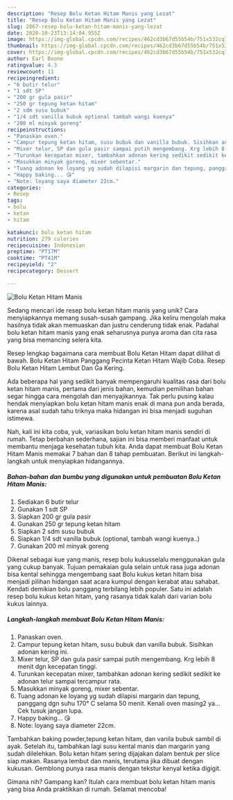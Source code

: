 ```yaml
---
description: "Resep Bolu Ketan Hitam Manis yang Lezat"
title: "Resep Bolu Ketan Hitam Manis yang Lezat"
slug: 2867-resep-bolu-ketan-hitam-manis-yang-lezat
date: 2020-10-23T13:14:04.955Z
image: https://img-global.cpcdn.com/recipes/462cd3b67d55b54b/751x532cq70/bolu-ketan-hitam-manis-foto-resep-utama.jpg
thumbnail: https://img-global.cpcdn.com/recipes/462cd3b67d55b54b/751x532cq70/bolu-ketan-hitam-manis-foto-resep-utama.jpg
cover: https://img-global.cpcdn.com/recipes/462cd3b67d55b54b/751x532cq70/bolu-ketan-hitam-manis-foto-resep-utama.jpg
author: Earl Boone
ratingvalue: 4.3
reviewcount: 11
recipeingredient:
- "6 butir telur"
- "1 sdt SP"
- "200 gr gula pasir"
- "250 gr tepung ketan hitam"
- "2 sdm susu bubuk"
- "1/4 sdt vanilla bubuk optional tambah wangi kuenya"
- "200 ml minyak goreng"
recipeinstructions:
- "Panaskan oven."
- "Campur tepung ketan hitam, susu bubuk dan vanilla bubuk. Sisihkan adonan kering ini."
- "Mixer telur, SP dan gula pasir sampai putih mengembang. Krg lebih 8 menit dgn kecepatan tinggi."
- "Turunkan kecepatan mixer, tambahkan adonan kering sedikit sedikit ke adonan telur sampai tercampur rata."
- "Masukkan minyak goreng, mixer sebentar."
- "Tuang adonan ke loyang yg sudah dilapisi margarin dan tepung, panggang dgn suhu 170° C selama 50 menit. Kenali oven masing2 ya... Cek tusuk jangan lupa."
- "Happy baking... 😘"
- "Note: loyang saya diameter 22cm."
categories:
- Resep
tags:
- bolu
- ketan
- hitam

katakunci: bolu ketan hitam 
nutrition: 279 calories
recipecuisine: Indonesian
preptime: "PT17M"
cooktime: "PT41M"
recipeyield: "2"
recipecategory: Dessert

---
```



![Bolu Ketan Hitam Manis](https://img-global.cpcdn.com/recipes/462cd3b67d55b54b/751x532cq70/bolu-ketan-hitam-manis-foto-resep-utama.jpg)

Sedang mencari ide resep bolu ketan hitam manis yang unik? Cara menyiapkannya memang susah-susah gampang. Jika keliru mengolah maka hasilnya tidak akan memuaskan dan justru cenderung tidak enak. Padahal bolu ketan hitam manis yang enak seharusnya punya aroma dan cita rasa yang bisa memancing selera kita.

Resep lengkap bagaimana cara membuat Bolu Ketan Hitam dapat dilihat di bawah. Bolu Ketan Hitam Panggang Pecinta Ketan Hitam Wajib Coba. Resep Bolu Ketan Hitam Lembut Dan Ga Kering.

Ada beberapa hal yang sedikit banyak mempengaruhi kualitas rasa dari bolu ketan hitam manis, pertama dari jenis bahan, kemudian pemilihan bahan segar hingga cara mengolah dan menyajikannya. Tak perlu pusing kalau hendak menyiapkan bolu ketan hitam manis enak di mana pun anda berada, karena asal sudah tahu triknya maka hidangan ini bisa menjadi suguhan istimewa.


Nah, kali ini kita coba, yuk, variasikan bolu ketan hitam manis sendiri di rumah. Tetap berbahan sederhana, sajian ini bisa memberi manfaat untuk membantu menjaga kesehatan tubuh kita. Anda dapat membuat Bolu Ketan Hitam Manis memakai 7 bahan dan 8 tahap pembuatan. Berikut ini langkah-langkah untuk menyiapkan hidangannya.

<!--inarticleads1-->

##### Bahan-bahan dan bumbu yang digunakan untuk pembuatan Bolu Ketan Hitam Manis:

1. Sediakan 6 butir telur
1. Gunakan 1 sdt SP
1. Siapkan 200 gr gula pasir
1. Gunakan 250 gr tepung ketan hitam
1. Siapkan 2 sdm susu bubuk
1. Siapkan 1/4 sdt vanilla bubuk (optional, tambah wangi kuenya..)
1. Gunakan 200 ml minyak goreng


Dikenal sebagai kue yang manis, resep bolu kukusselalu menggunakan gula yang cukup banyak. Tujuan pemakaian gula selain untuk rasa juga adonan bisa kental sehingga mengembang saat Bolu kukus ketan hitam bisa menjadi pilihan hidangan saat acara kumpul dengan kerabat atau sahabat. Kendati demikian bolu panggang terbilang lebih populer. Satu ini adalah resep bolu kukus ketan hitam, yang rasanya tidak kalah dari varian bolu kukus lainnya. 

<!--inarticleads2-->

##### Langkah-langkah membuat Bolu Ketan Hitam Manis:

1. Panaskan oven.
1. Campur tepung ketan hitam, susu bubuk dan vanilla bubuk. Sisihkan adonan kering ini.
1. Mixer telur, SP dan gula pasir sampai putih mengembang. Krg lebih 8 menit dgn kecepatan tinggi.
1. Turunkan kecepatan mixer, tambahkan adonan kering sedikit sedikit ke adonan telur sampai tercampur rata.
1. Masukkan minyak goreng, mixer sebentar.
1. Tuang adonan ke loyang yg sudah dilapisi margarin dan tepung, panggang dgn suhu 170° C selama 50 menit. Kenali oven masing2 ya... Cek tusuk jangan lupa.
1. Happy baking... 😘
1. Note: loyang saya diameter 22cm.


Tambahkan baking powder,tepung ketan hitam, dan vanila bubuk sambil di ayak. Setelah itu, tambahkan lagi susu kental manis dan margarin yang sudah dilelehkan. Bolu ketan hitam sering dijajakan dalam bentuk per slice siap makan. Rasanya lembut dan manis, terutama jika dibuat dengan kukusan. Gemblong punya rasa manis dengan tekstur kenyal ketika digigit. 

Gimana nih? Gampang kan? Itulah cara membuat bolu ketan hitam manis yang bisa Anda praktikkan di rumah. Selamat mencoba!
